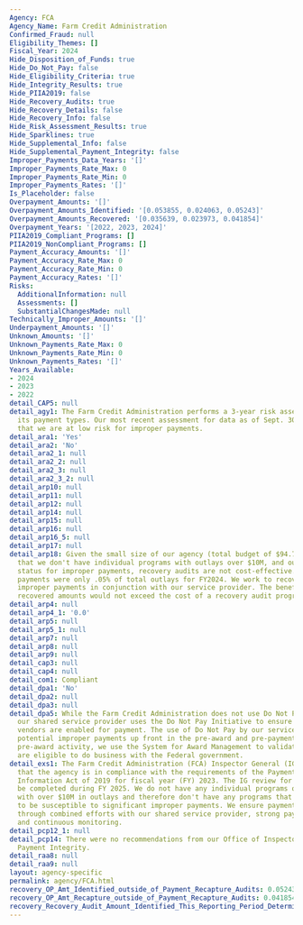 ```yaml
---
Agency: FCA
Agency_Name: Farm Credit Administration
Confirmed_Fraud: null
Eligibility_Themes: []
Fiscal_Year: 2024
Hide_Disposition_of_Funds: true
Hide_Do_Not_Pay: false
Hide_Eligibility_Criteria: true
Hide_Integrity_Results: true
Hide_PIIA2019: false
Hide_Recovery_Audits: true
Hide_Recovery_Details: false
Hide_Recovery_Info: false
Hide_Risk_Assessment_Results: true
Hide_Sparklines: true
Hide_Supplemental_Info: false
Hide_Supplemental_Payment_Integrity: false
Improper_Payments_Data_Years: '[]'
Improper_Payments_Rate_Max: 0
Improper_Payments_Rate_Min: 0
Improper_Payments_Rates: '[]'
Is_Placeholder: false
Overpayment_Amounts: '[]'
Overpayment_Amounts_Identified: '[0.053855, 0.024063, 0.05243]'
Overpayment_Amounts_Recovered: '[0.035639, 0.023973, 0.041854]'
Overpayment_Years: '[2022, 2023, 2024]'
PIIA2019_Compliant_Programs: []
PIIA2019_NonCompliant_Programs: []
Payment_Accuracy_Amounts: '[]'
Payment_Accuracy_Rate_Max: 0
Payment_Accuracy_Rate_Min: 0
Payment_Accuracy_Rates: '[]'
Risks:
  AdditionalInformation: null
  Assessments: []
  SubstantialChangesMade: null
Technically_Improper_Amounts: '[]'
Underpayment_Amounts: '[]'
Unknown_Amounts: '[]'
Unknown_Payments_Rate_Max: 0
Unknown_Payments_Rate_Min: 0
Unknown_Payments_Rates: '[]'
Years_Available:
- 2024
- 2023
- 2022
detail_CAP5: null
detail_agy1: The Farm Credit Administration performs a 3-year risk assessment of all
  its payment types. Our most recent assessment for data as of Sept. 30, 2023, found
  that we are at low risk for improper payments.
detail_ara1: 'Yes'
detail_ara2: 'No'
detail_ara2_1: null
detail_ara2_2: null
detail_ara2_3: null
detail_ara2_3_2: null
detail_arp10: null
detail_arp11: null
detail_arp12: null
detail_arp14: null
detail_arp15: null
detail_arp16: null
detail_arp16_5: null
detail_arp17: null
detail_arp18: Given the small size of our agency (total budget of $94.75M for FY2024),
  that we don't have individual programs with outlays over $10M, and our low-risk
  status for improper payments, recovery audits are not cost-effective. Our improper
  payments were only .05% of total outlays for FY2024. We work to recover all identified
  improper payments in conjunction with our service provider. The benefits of any
  recovered amounts would not exceed the cost of a recovery audit program.
detail_arp4: null
detail_arp4_1: '0.0'
detail_arp5: null
detail_arp5_1: null
detail_arp7: null
detail_arp8: null
detail_arp9: null
detail_cap3: null
detail_cap4: null
detail_com1: Compliant
detail_dpa1: 'No'
detail_dpa2: null
detail_dpa3: null
detail_dpa5: While the Farm Credit Administration does not use Do Not Pay directly,
  our shared service provider uses the Do Not Pay Initiative to ensure only valid
  vendors are enabled for payment. The use of Do Not Pay by our service provider reduces
  potential improper payments up front in the pre-award and pre-payment phases. For
  pre-award activity, we use the System for Award Management to validate that vendors
  are eligible to do business with the Federal government.
detail_exs1: The Farm Credit Administration (FCA) Inspector General (IG) determined
  that the agency is in compliance with the requirements of the Payment Integrity
  Information Act of 2019 for fiscal year (FY) 2023. The IG review for FY 2024 will
  be completed during FY 2025. We do not have any individual programs or activities
  with over $10M in outlays and therefore don't have any programs that are likely
  to be susceptible to significant improper payments. We ensure payment integrity
  through combined efforts with our shared service provider, strong payment controls,
  and continuous monitoring.
detail_pcp12_1: null
detail_pcp14: There were no recommendations from our Office of Inspector General on
  Payment Integrity.
detail_raa8: null
detail_raa9: null
layout: agency-specific
permalink: agency/FCA.html
recovery_OP_Amt_Identified_outside_of_Payment_Recapture_Audits: 0.05243
recovery_OP_Amt_Recapture_outside_of_Payment_Recapture_Audits: 0.041854
recovery_Recovery_Audit_Amount_Identified_This_Reporting_Period_Determined_Not_Collectable_Rate: 0.0
---
```

